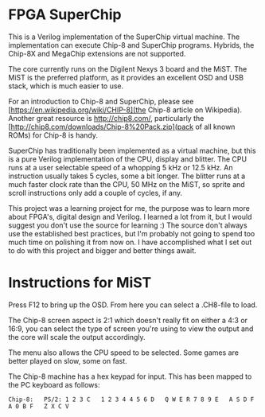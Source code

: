 # FPGA SuperChip #

This is a Verilog implementation of the SuperChip virtual machine. The implementation can execute Chip-8 and SuperChip programs. Hybrids, the Chip-8X and MegaChip extensions are not supported.

The core currently runs on the Digilent Nexys 3 board and the MiST. The MiST is the preferred platform, as it provides an excellent OSD and USB stack, which is much easier to use.

For an introduction to Chip-8 and SuperChip, please see [https://en.wikipedia.org/wiki/CHIP-8](the Chip-8 article on Wikipedia). Another great resource is http://chip8.com/, particularly the [http://chip8.com/downloads/Chip-8%20Pack.zip](pack of all known ROMs) for Chip-8 is handy.

SuperChip has traditionally been implemented as a virtual machine, but this is a pure Verilog implementation of the CPU, display and blitter. The CPU runs at a user selectable speed of a whopping 5 kHz or 12.5 kHz. An instruction usually takes 5 cycles, some a bit longer. The blitter runs at a much faster clock rate than the CPU, 50 MHz on the MiST, so sprite and scroll instructions only add a couple of cycles, if any.

This project was a learning project for me, the purpose was to learn more about FPGA's, digital design and Verilog. I learned a lot from it, but I would suggest you don't use the source for learning :) The source don't always use the established best practices, but I'm probably not going to spend too much time on polishing it from now on. I have accomplished what I set out to do with this project and bigger and better things await.

# Instructions for MiST #

Press F12 to bring up the OSD. From here you can select a .CH8-file to load.

The Chip-8 screen aspect is 2:1 which doesn't really fit on either a 4:3 or 16:9, you can select the type of screen you're using to view the output and the core will scale the output accordingly.

The menu also allows the CPU speed to be selected. Some games are better played on slow, some on fast.

The Chip-8 machine has a hex keypad for input. This has been mapped to the PC keyboard as follows:

`
Chip-8:   PS/2:
1 2 3 C   1 2 3 4
4 5 6 D   Q W E R
7 8 9 E   A S D F
A 0 B F   Z X C V
`